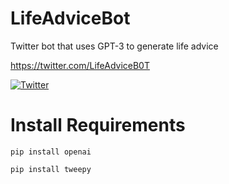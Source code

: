 # LifeAdviceBot
Twitter bot that uses GPT-3 to generate life advice

https://twitter.com/LifeAdviceB0T

[![Twitter](https://i.imgur.com/2KrZgm6.png)](https://twitter.com/LifeAdviceB0T)

# Install Requirements
```
pip install openai

pip install tweepy
```
